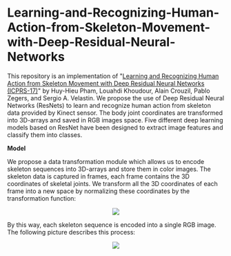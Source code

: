 # Learning-and-Recognizing-Human-Action-from-Skeleton-Movement-with-Deep-Residual-Neural-Networks
This repository is an implementation of "[Learning and Recognizing Human Action from Skeleton Movement with Deep Residual Neural Networks (ICPRS-17)](https://arxiv.org/pdf/1803.07780.pdf)" by Huy-Hieu Pham, Louahdi Khoudour, Alain Crouzil, Pablo Zegers, and Sergio A. Velastin. We propose the use of Deep Residual Neural Networks (ResNets) to learn and recognize human action from skeleton data provided by Kinect sensor. The body joint coordinates are transformed into 3D-arrays and saved in RGB images space. Five different deep learning models based on ResNet have been designed to extract image features and classify them into classes. 


**Model**


We propose a data transformation module which allows us to encode skeleton sequences into 3D-arrays and store them in color images. The skeleton data is captured in frames, each frame contains the 3D coordinates of skeletal joints. We transform all the 3D coordinates of each frame into a new space by normalizing these coordinates by the transformation function:

<p align="center"> 
<img src="https://github.com/huyhieupham/Learning-and-Recognizing-Human-Action-from-Skeleton-Movement-with-Deep-Residual-Neural-Networks/blob/master/figure/data-transformation.png">
</p>
By this way, each skeleton sequence is encoded into a single RGB image. The following picture describes this process:
<p align="center"> 
<img src="https://github.com/huyhieupham/Learning-and-Recognizing-Human-Action-from-Skeleton-Movement-with-Deep-Residual-Neural-Networks/blob/master/figure/data-transformation.png">
</p>


